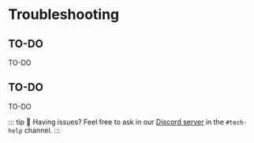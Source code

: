 # Troubleshooting

## TO-DO
TO-DO

## TO-DO
TO-DO

::: tip
  💬 Having issues? Feel free to ask in our [Discord server](https://mcsrranked.com/discord) in the <code>#tech-help</code> channel.
:::